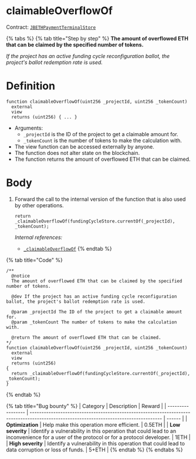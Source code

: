 # claimableOverflowOf

Contract: [`JBETHPaymentTerminalStore`](../)​‌

{% tabs %}
{% tab title="Step by step" %}
**The amount of overflowed ETH that can be claimed by the specified number of tokens.**

_If the project has an active funding cycle reconfiguration ballot, the project's ballot redemption rate is used._

# Definition

```solidity
function claimableOverflowOf(uint256 _projectId, uint256 _tokenCount)
  external
  view
  returns (uint256) { ... }
```

* Arguments:
  * `_projectId` is the ID of the project to get a claimable amount for.
  * `_tokenCount` is the number of tokens to make the calculation with.
* The view function can be accessed externally by anyone.
* The function does not alter state on the blockchain.
* The function returns the amount of overflowed ETH that can be claimed.

# Body

1.  Forward the call to the internal version of the function that is also used by other operations.

    ```solidity
    return _claimableOverflowOf(fundingCycleStore.currentOf(_projectId), _tokenCount);
    ```

    _Internal references:_

    * [`_claimableOverflowOf`](\_claimableoverflowof.md)
{% endtab %}

{% tab title="Code" %}
```solidity
/**
  @notice
  The amount of overflowed ETH that can be claimed by the specified number of tokens.

  @dev If the project has an active funding cycle reconfiguration ballot, the project's ballot redemption rate is used.

  @param _projectId The ID of the project to get a claimable amount for.
  @param _tokenCount The number of tokens to make the calculation with. 

  @return The amount of overflowed ETH that can be claimed.
*/
function claimableOverflowOf(uint256 _projectId, uint256 _tokenCount)
  external
  view
  returns (uint256)
{
  return _claimableOverflowOf(fundingCycleStore.currentOf(_projectId), _tokenCount);
}
```
{% endtab %}

{% tab title="Bug bounty" %}
| Category          | Description                                                                                                                            | Reward |
| ----------------- | -------------------------------------------------------------------------------------------------------------------------------------- | ------ |
| **Optimization**  | Help make this operation more efficient.                                                                                               | 0.5ETH |
| **Low severity**  | Identify a vulnerability in this operation that could lead to an inconvenience for a user of the protocol or for a protocol developer. | 1ETH   |
| **High severity** | Identify a vulnerability in this operation that could lead to data corruption or loss of funds.                                        | 5+ETH  |
{% endtab %}
{% endtabs %}

